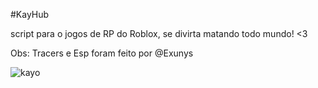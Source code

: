 #KayHub

script para o jogos de RP do Roblox, se divirta matando todo mundo! <3

Obs: Tracers e Esp foram feito por @Exunys


![kayo](https://user-images.githubusercontent.com/85133224/230807268-ddae0593-989f-4481-b836-48baa43656bd.png)
